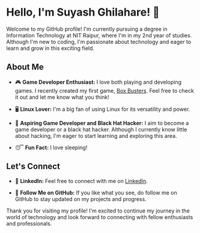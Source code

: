 # Hello, I'm Suyash Ghilahare! 👋

Welcome to my GitHub profile! I'm currently pursuing a degree in Information Technology at NIT Raipur, where I'm in my 2nd year of studies. Although I'm new to coding, I'm passionate about technology and eager to learn and grow in this exciting field.

## About Me

- 🎮 **Game Developer Enthusiast:** I love both playing and developing games. I recently created my first game, [Box Busters](https://github.com/suyashg-22/Box-Busters). Feel free to check it out and let me know what you think!

- 🖥️ **Linux Lover:** I'm a big fan of using Linux for its versatility and power.

- 🎯 **Aspiring Game Developer and Black Hat Hacker:** I aim to become a game developer or a black hat hacker. Although I currently know little about hacking, I'm eager to start learning and exploring this area.

- 😴 **Fun Fact:** I love sleeping!

## Let's Connect

- 💼 **LinkedIn:** Feel free to connect with me on [LinkedIn](https://www.linkedin.com/in/suyash-ghilahare-17a038184/).

- 🔔 **Follow Me on GitHub:** If you like what you see, do follow me on GitHub to stay updated on my projects and progress.

Thank you for visiting my profile! I'm excited to continue my journey in the world of technology and look forward to connecting with fellow enthusiasts and professionals.
